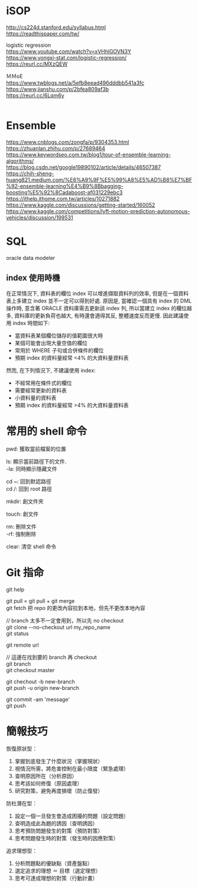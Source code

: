 # iSOP
http://cs224d.stanford.edu/syllabus.html <br>
https://readthispaper.com/tw/ <br>

logistic regression <br>
https://www.youtube.com/watch?v=xVHhlGOVN3Y <br>
https://www.yongxi-stat.com/logistic-regression/ <br>
https://reurl.cc/MXzQEW <br>

ＭＭoE <br>
https://www.twblogs.net/a/5efb8eead496dddbb541a3fc <br>
https://www.jianshu.com/p/2bfea809af3b <br>
https://reurl.cc/6Lqm6y <br>
<br>

# Ensemble
https://www.cnblogs.com/zongfa/p/9304353.html <br>
https://zhuanlan.zhihu.com/p/27689464 <br>
https://www.keywordseo.com.tw/blog1/tour-of-ensemble-learning-algorithms/ <br>
https://blog.csdn.net/google19890102/article/details/46507387 <br>
https://chih-sheng-huang821.medium.com/%E6%A9%9F%E5%99%A8%E5%AD%B8%E7%BF%92-ensemble-learning%E4%B9%8Bbagging-boosting%E5%92%8Cadaboost-af031229ebc3 <br>
https://ithelp.ithome.com.tw/articles/10271882 <br>
https://www.kaggle.com/discussions/getting-started/160052 <br>
https://www.kaggle.com/competitions/lyft-motion-prediction-autonomous-vehicles/discussion/199531 <br>

# SQL

oracle data modeler <br>

## index 使用時機
在正常情況下, 資料表的欄位 index 可以增進擷取資料列的效率, 但是在一個資料表上多建立 index 並不一定可以得到好處. 原因是, 當確認一個具有 index 的 DML 操作時, 意含著 ORACLE 資料庫需去更新該 index 列, 所以當建立 index 的欄位越多, 資料庫的更新負荷也越大, 有時還會適得其反, 整體速度反而更慢. 因此建議使用 index 時間如下: <br>

* 當資料表某個欄位儲存的值範圍很大時 <br>
* 某個可能會出現大量空值的欄位 <br>
* 常用於 WHERE 子句或合併條件的欄位 <br>
* 預期 index 的資料量經常 <4% 的大資料量資料表 <br>

然而, 在下列情況下, 不建議使用 index: <br>

* 不經常用在條件式的欄位 <br>
* 需要經常更新的資料表 <br>
* 小資料量的資料表 <br>
* 預期 index 的資料量經常 >4% 的大資料量資料表 <br>

# 常用的 shell 命令
pwd: 獲取當前檔案的位置 <br>

ls: 顯示當前路徑下的文件. <br>
  -la: 同時顯示隱藏文件 <br>
  
cd ~: 回到默認路徑 <br>
cd /: 回到 root 路徑 <br>
  
mkdir: 創文件夾 <br>
 
touch: 創文件 <br>
 
rm: 刪除文件 <br>
  -rf: 強制刪除 <br>

clear: 清空 shell 命令 <br>

# Git 指命
git help <br>

git pull = git pull + git merge <br>
git fetch 把 repo 的更改內容拉到本地，但先不更改本地內容 <br>


// branch 太多不一定會用到，所以先 no checkout <br>
git clone --no-checkout url my_repo_name <br>
git status <br>

git remote url <br>

// 這邊在找到要的 branch 再 checkout <br>
git branch <br>
git checkout master <br>

git chechout -b new-branch <br>
git push -u origin new-branch <br>

git commit -am 'message' <br>
git push <br>

# 簡報技巧

恢復原狀型：
1. 掌握到底發生了什麼狀況（掌握現狀）
2. 視情況所需，將危害控制在最小限度（緊急處理）
3. 查明原因所在（分析原因）
4. 思考該如何修復（原因處理）
5. 研究對策，避免再度損壞（防止復發）

防杜潛在型：
1. 設定一個一旦發生會造成困擾的問題（設定問題）
2. 查明造成此為題的誘因（查明誘因）
3. 思考預防問題發生的對策（預防對策）
4. 思考問題發生時的對策（發生時的因應對策）

追求理想型：
1. 分析問題點的優缺點（資產盤點）
2. 選定追求的理想 ＝ 目標（選定理想）
3. 思考可達成理想的對策（行動計畫）

